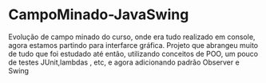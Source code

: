 # CampoMinado-JavaSwing
Evolução de campo minado do curso, onde era tudo realizado em console, agora estamos partindo para interfarce gráfica.
Projeto que abrangeu muito de tudo que foi estudado até então, utilizando conceitos de POO, um pouco de testes JUnit,lambdas , etc, e agora adicionando padrão Observer e Swing
